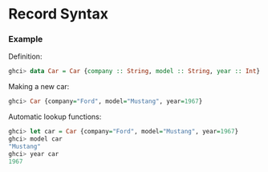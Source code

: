 # Record Syntax

### Example

Definition:
```hs
ghci> data Car = Car {company :: String, model :: String, year :: Int} deriving (Show)

```


Making a new car:
```hs
ghci> Car {company="Ford", model="Mustang", year=1967}

```


Automatic lookup functions:
```hs
ghci> let car = Car {company="Ford", model="Mustang", year=1967}
ghci> model car
"Mustang"
ghci> year car
1967
```
